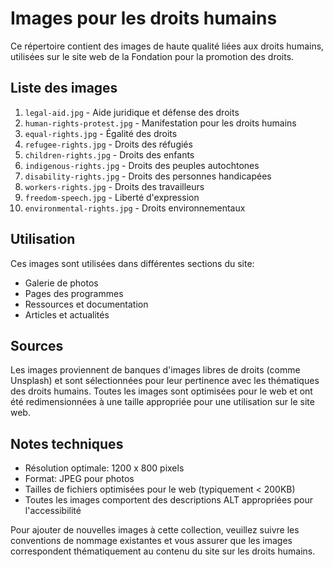 # Images pour les droits humains

Ce répertoire contient des images de haute qualité liées aux droits humains, utilisées sur le site web de la Fondation pour la promotion des droits.

## Liste des images

1. `legal-aid.jpg` - Aide juridique et défense des droits
2. `human-rights-protest.jpg` - Manifestation pour les droits humains
3. `equal-rights.jpg` - Égalité des droits
4. `refugee-rights.jpg` - Droits des réfugiés
5. `children-rights.jpg` - Droits des enfants
6. `indigenous-rights.jpg` - Droits des peuples autochtones
7. `disability-rights.jpg` - Droits des personnes handicapées
8. `workers-rights.jpg` - Droits des travailleurs
9. `freedom-speech.jpg` - Liberté d'expression
10. `environmental-rights.jpg` - Droits environnementaux

## Utilisation

Ces images sont utilisées dans différentes sections du site:
- Galerie de photos
- Pages des programmes 
- Ressources et documentation
- Articles et actualités

## Sources

Les images proviennent de banques d'images libres de droits (comme Unsplash) et sont sélectionnées pour leur pertinence avec les thématiques des droits humains. Toutes les images sont optimisées pour le web et ont été redimensionnées à une taille appropriée pour une utilisation sur le site web.

## Notes techniques

- Résolution optimale: 1200 x 800 pixels
- Format: JPEG pour photos
- Tailles de fichiers optimisées pour le web (typiquement < 200KB)
- Toutes les images comportent des descriptions ALT appropriées pour l'accessibilité

Pour ajouter de nouvelles images à cette collection, veuillez suivre les conventions de nommage existantes et vous assurer que les images correspondent thématiquement au contenu du site sur les droits humains. 